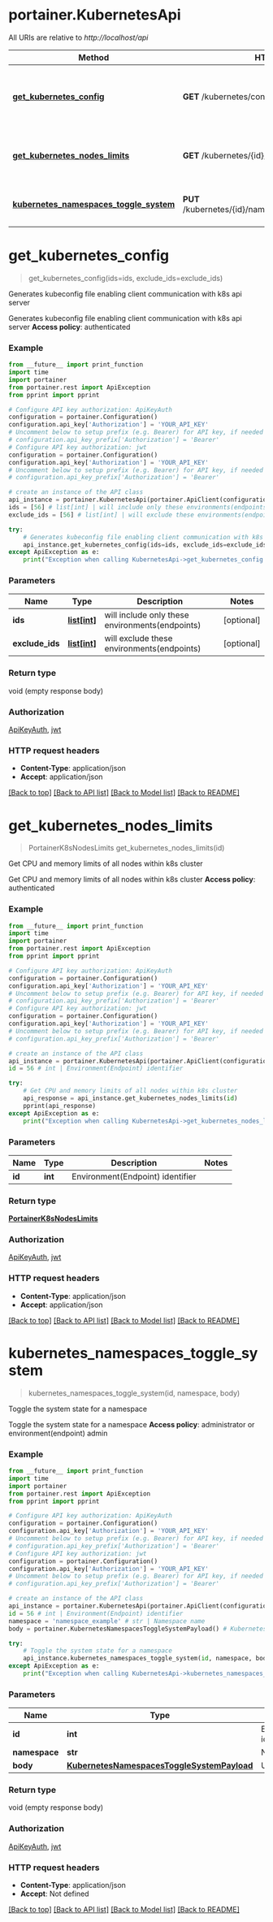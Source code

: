 # portainer.KubernetesApi

All URIs are relative to *http://localhost/api*

Method | HTTP request | Description
------------- | ------------- | -------------
[**get_kubernetes_config**](KubernetesApi.md#get_kubernetes_config) | **GET** /kubernetes/config | Generates kubeconfig file enabling client communication with k8s api server
[**get_kubernetes_nodes_limits**](KubernetesApi.md#get_kubernetes_nodes_limits) | **GET** /kubernetes/{id}/nodes_limits | Get CPU and memory limits of all nodes within k8s cluster
[**kubernetes_namespaces_toggle_system**](KubernetesApi.md#kubernetes_namespaces_toggle_system) | **PUT** /kubernetes/{id}/namespaces/{namespace}/system | Toggle the system state for a namespace


# **get_kubernetes_config**
> get_kubernetes_config(ids=ids, exclude_ids=exclude_ids)

Generates kubeconfig file enabling client communication with k8s api server

Generates kubeconfig file enabling client communication with k8s api server **Access policy**: authenticated

### Example
```python
from __future__ import print_function
import time
import portainer
from portainer.rest import ApiException
from pprint import pprint

# Configure API key authorization: ApiKeyAuth
configuration = portainer.Configuration()
configuration.api_key['Authorization'] = 'YOUR_API_KEY'
# Uncomment below to setup prefix (e.g. Bearer) for API key, if needed
# configuration.api_key_prefix['Authorization'] = 'Bearer'
# Configure API key authorization: jwt
configuration = portainer.Configuration()
configuration.api_key['Authorization'] = 'YOUR_API_KEY'
# Uncomment below to setup prefix (e.g. Bearer) for API key, if needed
# configuration.api_key_prefix['Authorization'] = 'Bearer'

# create an instance of the API class
api_instance = portainer.KubernetesApi(portainer.ApiClient(configuration))
ids = [56] # list[int] | will include only these environments(endpoints) (optional)
exclude_ids = [56] # list[int] | will exclude these environments(endpoints) (optional)

try:
    # Generates kubeconfig file enabling client communication with k8s api server
    api_instance.get_kubernetes_config(ids=ids, exclude_ids=exclude_ids)
except ApiException as e:
    print("Exception when calling KubernetesApi->get_kubernetes_config: %s\n" % e)
```

### Parameters

Name | Type | Description  | Notes
------------- | ------------- | ------------- | -------------
 **ids** | [**list[int]**](int.md)| will include only these environments(endpoints) | [optional] 
 **exclude_ids** | [**list[int]**](int.md)| will exclude these environments(endpoints) | [optional] 

### Return type

void (empty response body)

### Authorization

[ApiKeyAuth](../README.md#ApiKeyAuth), [jwt](../README.md#jwt)

### HTTP request headers

 - **Content-Type**: application/json
 - **Accept**: application/json

[[Back to top]](#) [[Back to API list]](../README.md#documentation-for-api-endpoints) [[Back to Model list]](../README.md#documentation-for-models) [[Back to README]](../README.md)

# **get_kubernetes_nodes_limits**
> PortainerK8sNodesLimits get_kubernetes_nodes_limits(id)

Get CPU and memory limits of all nodes within k8s cluster

Get CPU and memory limits of all nodes within k8s cluster **Access policy**: authenticated

### Example
```python
from __future__ import print_function
import time
import portainer
from portainer.rest import ApiException
from pprint import pprint

# Configure API key authorization: ApiKeyAuth
configuration = portainer.Configuration()
configuration.api_key['Authorization'] = 'YOUR_API_KEY'
# Uncomment below to setup prefix (e.g. Bearer) for API key, if needed
# configuration.api_key_prefix['Authorization'] = 'Bearer'
# Configure API key authorization: jwt
configuration = portainer.Configuration()
configuration.api_key['Authorization'] = 'YOUR_API_KEY'
# Uncomment below to setup prefix (e.g. Bearer) for API key, if needed
# configuration.api_key_prefix['Authorization'] = 'Bearer'

# create an instance of the API class
api_instance = portainer.KubernetesApi(portainer.ApiClient(configuration))
id = 56 # int | Environment(Endpoint) identifier

try:
    # Get CPU and memory limits of all nodes within k8s cluster
    api_response = api_instance.get_kubernetes_nodes_limits(id)
    pprint(api_response)
except ApiException as e:
    print("Exception when calling KubernetesApi->get_kubernetes_nodes_limits: %s\n" % e)
```

### Parameters

Name | Type | Description  | Notes
------------- | ------------- | ------------- | -------------
 **id** | **int**| Environment(Endpoint) identifier | 

### Return type

[**PortainerK8sNodesLimits**](PortainerK8sNodesLimits.md)

### Authorization

[ApiKeyAuth](../README.md#ApiKeyAuth), [jwt](../README.md#jwt)

### HTTP request headers

 - **Content-Type**: application/json
 - **Accept**: application/json

[[Back to top]](#) [[Back to API list]](../README.md#documentation-for-api-endpoints) [[Back to Model list]](../README.md#documentation-for-models) [[Back to README]](../README.md)

# **kubernetes_namespaces_toggle_system**
> kubernetes_namespaces_toggle_system(id, namespace, body)

Toggle the system state for a namespace

Toggle the system state for a namespace **Access policy**: administrator or environment(endpoint) admin

### Example
```python
from __future__ import print_function
import time
import portainer
from portainer.rest import ApiException
from pprint import pprint

# Configure API key authorization: ApiKeyAuth
configuration = portainer.Configuration()
configuration.api_key['Authorization'] = 'YOUR_API_KEY'
# Uncomment below to setup prefix (e.g. Bearer) for API key, if needed
# configuration.api_key_prefix['Authorization'] = 'Bearer'
# Configure API key authorization: jwt
configuration = portainer.Configuration()
configuration.api_key['Authorization'] = 'YOUR_API_KEY'
# Uncomment below to setup prefix (e.g. Bearer) for API key, if needed
# configuration.api_key_prefix['Authorization'] = 'Bearer'

# create an instance of the API class
api_instance = portainer.KubernetesApi(portainer.ApiClient(configuration))
id = 56 # int | Environment(Endpoint) identifier
namespace = 'namespace_example' # str | Namespace name
body = portainer.KubernetesNamespacesToggleSystemPayload() # KubernetesNamespacesToggleSystemPayload | Update details

try:
    # Toggle the system state for a namespace
    api_instance.kubernetes_namespaces_toggle_system(id, namespace, body)
except ApiException as e:
    print("Exception when calling KubernetesApi->kubernetes_namespaces_toggle_system: %s\n" % e)
```

### Parameters

Name | Type | Description  | Notes
------------- | ------------- | ------------- | -------------
 **id** | **int**| Environment(Endpoint) identifier | 
 **namespace** | **str**| Namespace name | 
 **body** | [**KubernetesNamespacesToggleSystemPayload**](KubernetesNamespacesToggleSystemPayload.md)| Update details | 

### Return type

void (empty response body)

### Authorization

[ApiKeyAuth](../README.md#ApiKeyAuth), [jwt](../README.md#jwt)

### HTTP request headers

 - **Content-Type**: application/json
 - **Accept**: Not defined

[[Back to top]](#) [[Back to API list]](../README.md#documentation-for-api-endpoints) [[Back to Model list]](../README.md#documentation-for-models) [[Back to README]](../README.md)


